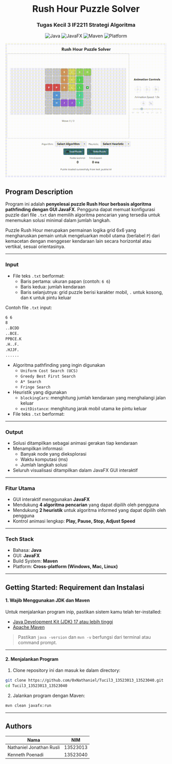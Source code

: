 <div align="center"> 
  <h1> Rush Hour Puzzle Solver </h1>
  <h3> Tugas Kecil 3 IF2211 Strategi Algoritma </h3>

![Java](https://img.shields.io/badge/Language-Java%2017-blue?logo=java&logoColor=white)
![JavaFX](https://img.shields.io/badge/UI-JavaFX-ff69b4?logo=java)
![Maven](https://img.shields.io/badge/Build-Maven-yellowgreen?logo=apachemaven)
![Platform](https://img.shields.io/badge/Platform-Cross--Platform-lightgrey?logo=windows)

![DEMO GIF](./doc/Demo.gif)

</div>

## Program Description

Program ini adalah **penyelesai puzzle Rush Hour berbasis algoritma pathfinding dengan GUI JavaFX**. Pengguna dapat memuat konfigurasi puzzle dari file `.txt` dan memilih algoritma pencarian yang tersedia untuk menemukan solusi minimal dalam jumlah langkah.

Puzzle Rush Hour merupakan permainan logika grid 6x6 yang mengharuskan pemain untuk mengeluarkan mobil utama (berlabel `P`) dari kemacetan dengan menggeser kendaraan lain secara horizontal atau vertikal, sesuai orientasinya.

---

### Input

- File teks `.txt` berformat:
  - Baris pertama: ukuran papan (contoh: `6 6`)
  - Baris kedua: jumlah kendaraan
  - Baris selanjutnya: grid puzzle berisi karakter mobil, `.` untuk kosong, dan `K` untuk pintu keluar

Contoh file `.txt` input:

```bash
6 6
8
..BCDD
..BCE.
PPBCE.K
.H..F.
.HJJF.
......
```

- Algoritma pathfinding yang ingin digunakan
  - `Uniform Cost Search (UCS)`
  - `Greedy Best First Search`
  - `A* Search`
  - `Fringe Search`
- Heuristik yang digunakan
  - `blockingCars`: menghitung jumlah kendaraan yang menghalangi jalan keluar
  - `exitDistance`: menghitung jarak mobil utama ke pintu keluar
- File teks `.txt` berformat:

---

### Output

- Solusi ditampilkan sebagai animasi gerakan tiap kendaraan
- Menampilkan informasi:
  - Banyak node yang dieksplorasi
  - Waktu komputasi (ms)
  - Jumlah langkah solusi
- Seluruh visualisasi ditampilkan dalam JavaFX GUI interaktif

---

### Fitur Utama

- GUI interaktif menggunakan **JavaFX**
- Mendukung **4 algoritma pencarian** yang dapat dipilih oleh pengguna
- Mendukung **2 heuristik** untuk algoritma informed yang dapat dipilih oleh pengguna
- Kontrol animasi lengkap: **Play, Pause, Stop, Adjust Speed**

---

### Tech Stack

- Bahasa: **Java**
- GUI: **JavaFX**
- Build System: **Maven**
- Platform: **Cross-platform (Windows, Mac, Linux)**

---

## Getting Started: Requirement dan Instalasi

#### 1. Wajib Menggunakan JDK dan Maven

Untuk menjalankan program inip, pastikan sistem kamu telah ter-installed:

- [Java Development Kit (JDK) 17 atau lebih tinggi](https://adoptium.net/en-GB/temurin/releases/)
- [Apache Maven](https://maven.apache.org/download.cgi)

> Pastikan `java -version` dan `mvn -v` berfungsi dari terminal atau command prompt.

---

#### 2. Menjalankan Program

1. Clone repository ini dan masuk ke dalam directory:

```bash
git clone https://github.com/0xNathaniel/Tucil3_13523013_13523040.git
cd Tucil3_13523013_13523040
```

2. Jalankan program dengan Maven:

```bash
mvn clean javafx:run
```

---

## Authors

| Nama                     | NIM      |
| ------------------------ | -------- |
| Nathaniel Jonathan Rusli | 13523013 |
| Kenneth Poenadi          | 13523040 |

